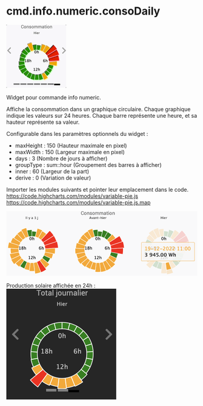 # cmd.info.numeric.consoDaily
![Dashboard hover](/img/DashboardCarousel.gif)

Widget pour commande info numeric.

Affiche la consommation dans un graphique circulaire.
Chaque graphique indique les valeurs sur 24 heures.
Chaque barre représente une heure, et sa hauteur représente sa valeur.

Configurable dans les paramètres optionnels du widget :
- maxHeight : 150 (Hauteur maximale en pixel)
- maxWidth : 150 (Largeur maximale en pixel)
- days : 3 (Nombre de jours à afficher)
- groupType : sum::hour (Groupement des barres à afficher)
- inner : 60 (Largeur de la part)
- derive : 0 (Variation de valeur)


Importer les modules suivants et pointer leur emplacement dans le code.
https://code.highcharts.com/modules/variable-pie.js
https://code.highcharts.com/modules/variable-pie.js.map

![Dashboard par défaut](/img/DashboardDefault.png)


Production solaire affichée en 24h :
![Dashboard prod day](/img/DashboardProdDay.png)
